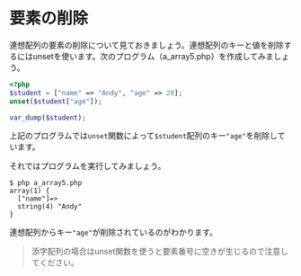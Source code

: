 # 要素の削除

連想配列の要素の削除について見ておきましょう。連想配列のキーと値を削除するにはunsetを使います。次のプログラム（a_array5.php）を作成してみましょう。

```php
<?php
$student = ["name" => "Andy", "age" => 20];
unset($student["age"]);

var_dump($student);
```

上記のプログラムでは`unset`関数によって`$student`配列のキー`"age"`を削除しています。

それではプログラムを実行してみましょう。

```
$ php a_array5.php
array(1) {
  ["name"]=>
  string(4) "Andy"
}
```

連想配列からキー`"age"`が削除されているのがわかります。

> 添字配列の場合はunset関数を使うと要素番号に空きが生じるので注意してください。

